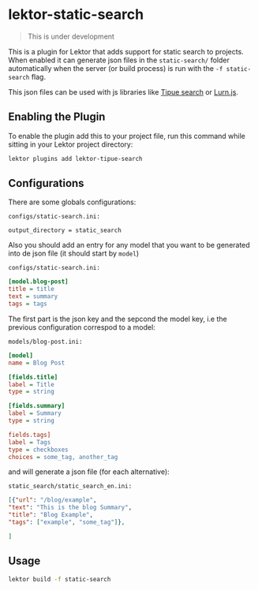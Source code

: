 # lektor-static-search

> This is under development

This is a plugin for Lektor that adds support for static search to projects. When enabled it can generate json files in the `static-search/` folder automatically when the server (or build process) is run with the `-f static-search` flag.

This json files can be used with js libraries like [Tipue search](http://www.tipue.com/search/) or [Lurn.js](http://lunrjs.com/).

## Enabling the Plugin

To enable the plugin add this to your project file, run this command while sitting in your Lektor project directory:

```bash
lektor plugins add lektor-tipue-search
```

## Configurations

There are some globals configurations:

`configs/static-search.ini:`

    output_directory = static_search


Also you should add an entry for any model that you want to be generated into de json file (it should start by `model`)

`configs/static-search.ini:`

```ini
[model.blog-post]
title = title
text = summary
tags = tags
```

The first part is the json key and the sepcond the model key, i.e the previous configuration correspod to a model:

`models/blog-post.ini:`

```ini
[model]
name = Blog Post

[fields.title]
label = Title
type = string

[fields.summary]
label = Summary
type = string

fields.tags]
label = Tags
type = checkboxes
choices = some_tag, another_tag
```

and will generate a json file (for each alternative):

`static_search/static_search_en.ini:`

```json
[{"url": "/blog/example",
"text": "This is the blog Summary",
"title": "Blog Example",
"tags": ["example", "some_tag"]},

]
```

## Usage

```bash
lektor build -f static-search
```
